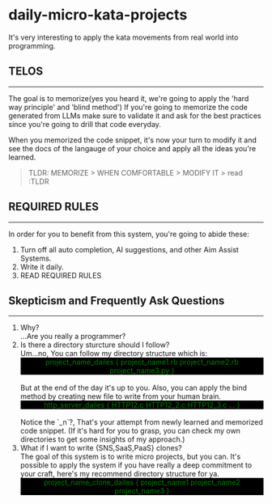 # daily-micro-kata-projects
It's very interesting to apply the kata movements from real world into programming.

## TELOS
---
The goal is to memorize(yes you heard it, we're going to apply the 'hard way principle' and 'blind method')
If you're going to memorize the code generated from LLMs make sure to validate it and ask for the best practices since you're going to drill that code everyday.

When you memorized the code snippet, it's now your turn to modify it and see the docs of the langauge of your choice and apply all the ideas you're learned.

> TLDR: MEMORIZE > WHEN COMFORTABLE > MODIFY IT > read :TLDR

## REQUIRED RULES
---
In order for you to benefit from this system, you're going to abide these:
1. Turn off all auto completion, AI suggestions, and other Aim Assist Systems.
2. Write it daily.
3. READ REQUIRED RULES


## Skepticism and Frequently Ask Questions
---
<ol>
    <li>Why?<br>
...Are you really a programmer?
    </li>
    <li>Is there a directory sturcture should I follow?<br>
Um...no, You can follow my directory structure which is:
<br>
<div style="text-align: center; background: black; color: green;">
project_name_dailes {
    project_name1.rb
    project_name2.rb
    project_name3.py
}
</div>
<br>
But at the end of the day it's up to you.
Also, you can apply the bind method by creating new file to write from your human brain.
<br>
<div style="text-align: center; background: black; color: green;">
http_server_dailes {
    HTTP12.c
    HTTP12_2.c
    HTTP12_3.c
    ...
}
</div>
<br>
Notice the `_n`?, That's your attempt from newly learned and memorized code snippet. (If it's hard for you to grasp, you can check my own directories to get some insights of my approach.)
    </li>
    <li>What if I want to write {SNS,SaaS,PaaS} clones?<br>
The goal of this system is to write micro projects, but you can. It's possible to apply the system if you have really a deep commitment to your craft, here's my recommend directory structure for ya.
<br>
<div style="text-align: center; background: black; color: green;">
project_name_clone_dailes {
    project_name1
    project_name2
    project_name3
}
</div>
    </li>
</ol>

